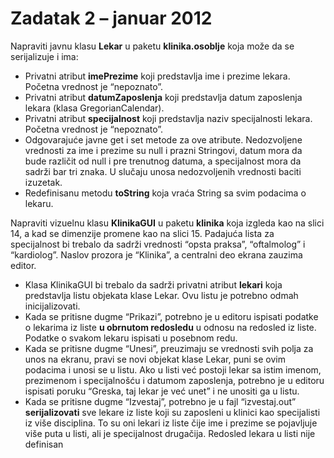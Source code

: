 # Zadatak 2 – januar 2012

Napraviti javnu klasu **Lekar** u paketu **klinika.osoblje** koja može da se serijalizuje i ima:

* Privatni atribut **imePrezime** koji predstavlja ime i prezime lekara. Početna vrednost je “nepoznato”.
* Privatni atribut **datumZaposlenja** koji predstavlja datum zaposlenja lekara (klasa GregorianCalendar).
* Privatni atribut **specijalnost** koji predstavlja naziv specijalnosti lekara. Početna vrednost je “nepoznato”.
* Odgovarajuće javne get i set metode za ove atribute. Nedozvoljene vrednosti za ime i prezime su null i prazni Stringovi, datum mora da bude različit od null i pre trenutnog datuma, a specijalnost mora da sadrži bar tri znaka. U slučaju unosa nedozvoljenih vrednosti baciti izuzetak.
* Redefinisanu metodu **toString** koja vraća String sa svim podacima o lekaru.

Napraviti vizuelnu klasu **KlinikaGUI** u paketu **klinika** koja izgleda kao na slici 14, a kad se dimenzije promene kao na slici 15. Padajuća lista za specijalnost bi trebalo da sadrži vrednosti “opsta praksa”, “oftalmolog” i “kardiolog”. Naslov prozora je “Klinika”, a centralni deo ekrana zauzima editor.

* Klasa KlinikaGUI bi trebalo da sadrži privatni atribut **lekari** koja predstavlja listu objekata klase Lekar. Ovu listu je potrebno odmah inicijalizovati.
* Kada se pritisne dugme “Prikazi”, potrebno je u editoru ispisati podatke o lekarima iz liste __u obrnutom redosledu__ u odnosu na redosled iz liste. Podatke o svakom lekaru ispisati u posebnom redu.
* Kada se pritisne dugme “Unesi”, preuzimaju se vrednosti svih polja za unos na ekranu, pravi se novi objekat klase Lekar, puni se ovim podacima i unosi se u listu. Ako u listi već postoji lekar sa istim imenom, prezimenom i specijalnošću i datumom zaposlenja, potrebno je u editoru ispisati poruku  “Greska, taj lekar je već unet” i ne unositi ga u listu.
* Kada se pritisne dugme “Izvestaj”, potrebno je u fajl “izvestaj.out” __serijalizovati__ sve lekare iz liste koji su zaposleni u klinici kao specijalisti iz više disciplina. To su oni lekari iz liste čije ime i prezime se pojavljuje više puta u listi, ali je specijalnost drugačija. Redosled lekara u listi nije definisan